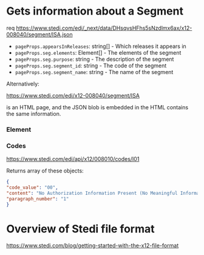 
# Gets information about a Segment

req https://www.stedi.com/edi/_next/data/DHsqvsHFhs5sNzdlmx6ax/x12-008040/segment/ISA.json

- `pageProps.appearsInReleases`: string[] - Which releases it appears in
- `pageProps.seg.elements`: Element[] - The elements of the segment
- `pageProps.seg.purpose`: string - The description of the segment
- `pageProps.seg.segment_id`: string - The code of the segment
- `pageProps.seg.segment_name`: string - The name of the segment

Alternatively:

https://www.stedi.com/edi/x12-008040/segment/ISA

is an HTML page, and the JSON blob is embedded in the HTML contains the same information.
### Element

### Codes

https://www.stedi.com/edi/api/x12/008010/codes/I01

Returns array of these objects:

```json
{
"code_value": "00",
"content": "No Authorization Information Present (No Meaningful Information in I02)",
"paragraph_number": "1"
}
  ```


# Overview of Stedi file format

https://www.stedi.com/blog/getting-started-with-the-x12-file-format

